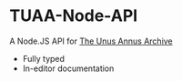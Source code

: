 # TUAA-Node-API

A Node.JS API for [The Unus Annus Archive](https://unusann.us)

- Fully typed
- In-editor documentation

